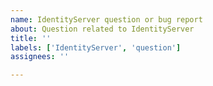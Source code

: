 ```yaml
---
name: IdentityServer question or bug report
about: Question related to IdentityServer
title: ''
labels: ['IdentityServer', 'question']
assignees: ''

---
```



